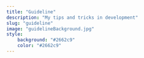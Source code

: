 ```yaml
---
title: "Guideline"
description: "My tips and tricks in development"
slug: "guideline"
image: "guidelineBackground.jpg"
style:
    background: "#2662c9"
    color: "#2662c9"
---
```

